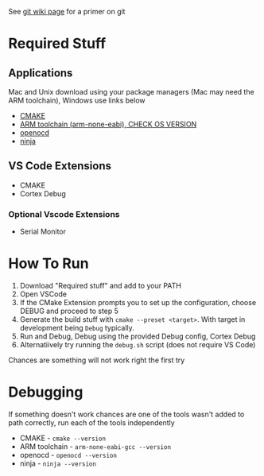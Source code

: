 See [git wiki page](https://wiki.gauchoracing.com/books/onboarding/page/git) for a primer on git
# Required Stuff
## Applications
Mac and Unix download using your package managers (Mac may need the ARM toolchain), Windows use links below
* [CMAKE](https://cmake.org/download/)
* [ARM toolchain (arm-none-eabi), CHECK OS VERSION](https://developer.arm.com/downloads/-/arm-gnu-toolchain-downloads)
* [openocd](https://github.com/openocd-org/openocd/releases/tag/v0.12.0)
* [ninja](https://github.com/ninja-build/ninja/releases)
## VS Code Extensions
* CMAKE
* Cortex Debug
### Optional Vscode Extensions
* Serial Monitor

# How To Run
1. Download "Required stuff" and add to your PATH
2. Open VSCode
3. If the CMake Extension prompts you to set up the configuration, choose DEBUG and proceed to step 5
4. Generate the build stuff with `cmake --preset <target>`. With target in development being `Debug` typically.
5. Run and Debug, Debug using the provided Debug config, Cortex Debug
6. Alternatiively try running the `debug.sh` script (does not require VS Code)

Chances are something will not work right the first try

# Debugging
If something doesn't work chances are one of the tools wasn't added to path correctly, run each of the tools independently
* CMAKE - `cmake --version`
* ARM toolchain - `arm-none-eabi-gcc --version`
* openocd - `openocd --version`
* ninja - `ninja --version`
